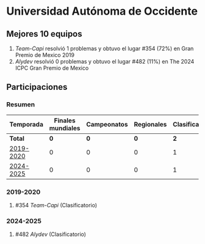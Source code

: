 ---
---

# Universidad Autónoma de Occidente

## Mejores 10 equipos

1. _Team-Capi_ resolvió 1 problemas y obtuvo el lugar #354 (72%) en Gran Premio de Mexico 2019
1. _Alydev_ resolvió 0 problemas y obtuvo el lugar #482 (11%) en The 2024 ICPC Gran Premio de Mexico

## Participaciones

### Resumen

| Temporada | Finales mundiales | Campeonatos | Regionales | Clasificatorios | Equipos |
| --- | --- | --- | --- | --- | --- |
| **Total** | **0** | **0** | **0** | **2** | **2** |
| [2019-2020](#2019-2020) | 0 | 0 | 0 | 1 | 1 |
| [2024-2025](#2024-2025) | 0 | 0 | 0 | 1 | 1 |

### 2019-2020

1. #354 _Team-Capi_ (Clasificatorio)

### 2024-2025

1. #482 _Alydev_ (Clasificatorio)



